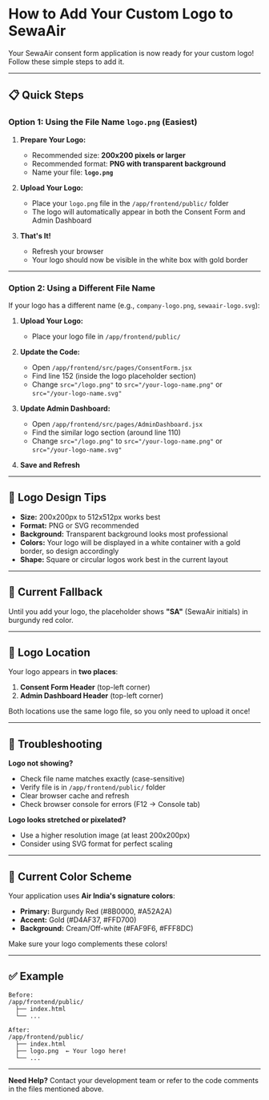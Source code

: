 # How to Add Your Custom Logo to SewaAir

Your SewaAir consent form application is now ready for your custom logo! Follow these simple steps to add it.

---

## 📋 **Quick Steps**

### **Option 1: Using the File Name `logo.png` (Easiest)**

1. **Prepare Your Logo:**
   - Recommended size: **200x200 pixels or larger**
   - Recommended format: **PNG with transparent background**
   - Name your file: **`logo.png`**

2. **Upload Your Logo:**
   - Place your `logo.png` file in the `/app/frontend/public/` folder
   - The logo will automatically appear in both the Consent Form and Admin Dashboard

3. **That's It!**
   - Refresh your browser
   - Your logo should now be visible in the white box with gold border

---

### **Option 2: Using a Different File Name**

If your logo has a different name (e.g., `company-logo.png`, `sewaair-logo.svg`):

1. **Upload Your Logo:**
   - Place your logo file in `/app/frontend/public/`

2. **Update the Code:**
   - Open `/app/frontend/src/pages/ConsentForm.jsx`
   - Find line 152 (inside the logo placeholder section)
   - Change `src="/logo.png"` to `src="/your-logo-name.png"` or `src="/your-logo-name.svg"`

3. **Update Admin Dashboard:**
   - Open `/app/frontend/src/pages/AdminDashboard.jsx`
   - Find the similar logo section (around line 110)
   - Change `src="/logo.png"` to `src="/your-logo-name.png"` or `src="/your-logo-name.svg"`

4. **Save and Refresh**

---

## 🎨 **Logo Design Tips**

- **Size:** 200x200px to 512x512px works best
- **Format:** PNG or SVG recommended
- **Background:** Transparent background looks most professional
- **Colors:** Your logo will be displayed in a white container with a gold border, so design accordingly
- **Shape:** Square or circular logos work best in the current layout

---

## 🔧 **Current Fallback**

Until you add your logo, the placeholder shows **"SA"** (SewaAir initials) in burgundy red color.

---

## 📍 **Logo Location**

Your logo appears in **two places**:
1. **Consent Form Header** (top-left corner)
2. **Admin Dashboard Header** (top-left corner)

Both locations use the same logo file, so you only need to upload it once!

---

## 🚨 **Troubleshooting**

**Logo not showing?**
- Check file name matches exactly (case-sensitive)
- Verify file is in `/app/frontend/public/` folder
- Clear browser cache and refresh
- Check browser console for errors (F12 → Console tab)

**Logo looks stretched or pixelated?**
- Use a higher resolution image (at least 200x200px)
- Consider using SVG format for perfect scaling

---

## 🎨 **Current Color Scheme**

Your application uses **Air India's signature colors**:
- **Primary:** Burgundy Red (#8B0000, #A52A2A)
- **Accent:** Gold (#D4AF37, #FFD700)
- **Background:** Cream/Off-white (#FAF9F6, #FFF8DC)

Make sure your logo complements these colors!

---

## ✅ **Example**

```
Before: 
/app/frontend/public/
  ├── index.html
  └── ...

After:
/app/frontend/public/
  ├── index.html
  ├── logo.png  ← Your logo here!
  └── ...
```

---

**Need Help?** Contact your development team or refer to the code comments in the files mentioned above.
